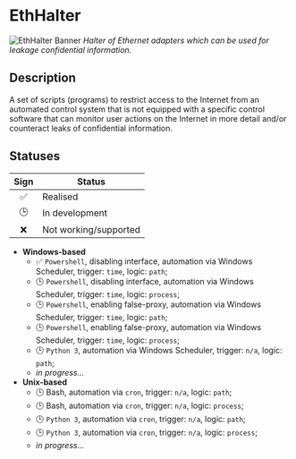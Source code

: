 # EthHalter
![EthHalter Banner](https://github.com/Ternogon/EthHalter/assets/31628014/220bde3f-43f4-439b-9c84-6c4eb4e0e083)
_Halter of Ethernet adapters which can be used for leakage confidential information._


## Description
A set of scripts (programs) to restrict access to the Internet from an automated control system that is not equipped with a specific control software that can monitor user actions on the Internet in more detail and/or counteract leaks of confidential information.

## Statuses
| Sign                  | Status                    |
|:---------------------:|---------------------------|
| :white_check_mark:    | Realised                  |
| 🕒 | In development            |
| :x:                   | Not working/supported     |

  - **Windows-based**
    - :white_check_mark: `Powershell`, disabling interface, automation via Windows Scheduler, trigger: `time`, logic: `path`;
    - 🕒 `Powershell`, disabling interface, automation via Windows Scheduler, trigger: `time`, logic: `process`;
    - 🕒 `Powershell`, enabling false-proxy, automation via Windows Scheduler, trigger: `time`, logic: `path`;
    - 🕒 `Powershell`, enabling false-proxy, automation via Windows Scheduler, trigger: `time`, logic: `process`;
    - 🕒 `Python 3`, automation via Windows Scheduler, trigger: `n/a`, logic: `path`;
    - _in progress..._
  - **Unix-based**
    - 🕒 Bash, automation via `cron`, trigger: `n/a`, logic: `path`;
    - 🕒 Bash, automation via `cron`, trigger: `n/a`, logic: `process`;
    - 🕒 `Python 3`, automation via `cron`, trigger: `n/a`, logic: `path`;
    - 🕒 `Python 3`, automation via `cron`, trigger: `n/a`, logic: `process`;
    - _in progress..._
